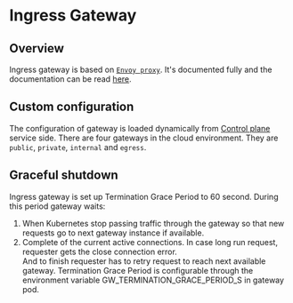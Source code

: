 # Ingress Gateway
## Overview
Ingress gateway is based on [`Envoy proxy`](https://www.envoyproxy.io).
It's documented fully and the documentation can be read [here](https://www.envoyproxy.io/docs/envoy/latest/).

## Custom configuration
The configuration of gateway is loaded dynamically from [Control plane](https://github.com/netcracker/qubership-core-control-plane.git) service side.
There are four gateways in the cloud environment. They are `public`, `private`, `internal` and `egress`.

## Graceful shutdown
Ingress gateway is set up Termination Grace Period to 60 second.
During this period gateway waits:
1. When Kubernetes stop passing traffic through the gateway so that new requests go to next gateway instance if available.
2. Complete of the current active connections. 
In case long run request, requester gets the close connection error. \
And to finish requester has to retry request to reach next available gateway.
Termination Grace Period is configurable through the environment variable GW_TERMINATION_GRACE_PERIOD_S in gateway pod.
 



